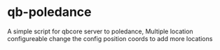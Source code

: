 # qb-poledance
A simple script for qbcore server to poledance, Multiple location configureable
change the config position coords to add more locations
